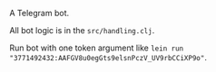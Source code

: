A Telegram bot.

All bot logic is in the `src/handling.clj`.

Run bot with one token argument like `lein run "3771492432:AAFGV8u0egGts9elsnPczV_UV9rbCCiXP9o"`.

